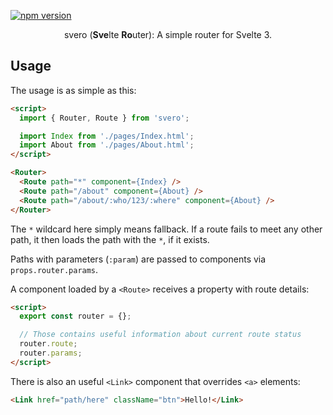 [![npm version](https://badge.fury.io/js/svero.svg)](https://www.npmjs.com/package/svero)

<p align="center">
  svero (<b>Sve</b>lte <b>Ro</b>uter): A simple router for Svelte 3.
</p>


## Usage

The usage is as simple as this:

```html
<script>
  import { Router, Route } from 'svero';

  import Index from './pages/Index.html';
  import About from './pages/About.html';
</script>

<Router>
  <Route path="*" component={Index} />
  <Route path="/about" component={About} />
  <Route path="/about/:who/123/:where" component={About} />
</Router>
```

The `*` wildcard here simply means fallback. If a route fails to meet any other path, it then loads the path with the `*`, if it exists.

Paths with parameters (`:param`) are passed to components via `props.router.params`.

A component loaded by a `<Route>` receives a property with route details:

```html
<script>
  export const router = {};

  // Those contains useful information about current route status
  router.route;
  router.params;
</script>
```

There is also an useful `<Link>` component that overrides `<a>` elements:

```html
<Link href="path/here" className="btn">Hello!</Link>
```